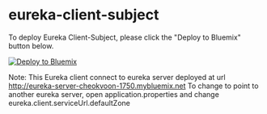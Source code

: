# eureka-client-subject

To deploy Eureka Client-Subject, please click the "Deploy to Bluemix" button below.

[![Deploy to Bluemix](https://bluemix.net/deploy/button.png)](https://bluemix.net/deploy?repository=https://github.com/snippet-java/eureka-client-subject)

Note: This Eureka client connect to eureka server deployed at url http://eureka-server-cheokvoon-1750.mybluemix.net
To change to point to another eureka server, open application.properties and change eureka.client.serviceUrl.defaultZone